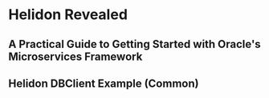 # Helidon Revealed
## A Practical Guide to Getting Started with Oracle's Microservices Framework
## Helidon DBClient Example (Common)
